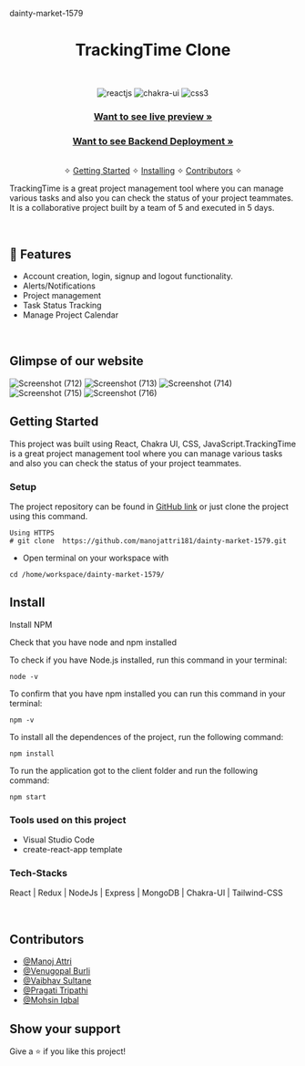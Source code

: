 dainty-market-1579
<h1 align="center">TrackingTime Clone</h1> 
<br />
<p align="center">
    <img src="https://img.shields.io/badge/React-20232A?style=for-the-badge&logo=react&logoColor=61DAFB" alt="reactjs" />
    <img src="https://img.shields.io/badge/Chakra%20UI-3bc7bd?style=for-the-badge&logo=chakraui&logoColor=white" alt="chakra-ui"/>
    <img src="https://img.shields.io/badge/CSS3-1572B6?style=for-the-badge&logo=css3&logoColor=white" alt="css3"/>   
</p>

<h3 align="center"><a href="https://tracking-time-cw.netlify.app/"><strong>Want to see live preview »</strong></a></h3>


<h3 align="center"><a href="https://ttbackendcwproject.herokuapp.com/"><strong>Want to see Backend Deployment »</strong></a></h3>

<p align="center"> 
    <br />&#10023;
    <a href="#Getting-Started">Getting Started</a> &#10023; <a href="#Install">Installing</a> &#10023;    
    <a href="#Contributors">Contributors</a> &#10023;
  </p>
  
   TrackingTime is a great project management tool where you can manage various tasks and also you can check the status of your project teammates. It is a collaborative project built by a team of 5 and executed in 5 days.
  

<br />


## 🚀 Features
- Account creation, login, signup and logout functionality.
- Alerts/Notifications
- Project management 
- Task Status Tracking
- Manage Project Calendar

<br/>

## Glimpse of our website
![Screenshot (712)](https://user-images.githubusercontent.com/103978822/194756661-1415e1be-135e-46e8-b242-6305d4e0d430.png)
![Screenshot (713)](https://user-images.githubusercontent.com/103978822/194756672-7fa6dbe8-a032-4d3f-9760-e51f0c80ca9a.png)
![Screenshot (714)](https://user-images.githubusercontent.com/103978822/194756680-98d8acf1-5793-4cc6-922c-3a94302423cb.png)
![Screenshot (715)](https://user-images.githubusercontent.com/103978822/194756686-a549edb4-d5ad-4c61-a18f-b39edcf5eed0.png)
![Screenshot (716)](https://user-images.githubusercontent.com/103978822/194756691-5da57519-1867-4359-a0fd-f7ba482dfa4b.png)

## Getting Started

This project was built using React, Chakra UI, CSS, JavaScript.TrackingTime is a great project management tool where you can manage various tasks and also you can check the status of your project teammates.
### Setup


The project repository can be found in [GitHub link](https://github.com/manojattri181/dainty-market-1579) or just clone the project using this command. 


```
Using HTTPS
# git clone  https://github.com/manojattri181/dainty-market-1579.git
```

+ Open terminal on your workspace with

```
cd /home/workspace/dainty-market-1579/
```


## Install

Install NPM

Check that you have node and npm installed

To check if you have Node.js installed, run this command in your terminal:


```
node -v
```

To confirm that you have npm installed you can run this command in your terminal:


```
npm -v
```


To install all the dependences of the project, run the following command:


```
npm install
```


To run the application got to the client folder and run the following command:

```
npm start
```


### Tools used on this project

- Visual Studio Code
- create-react-app template

### Tech-Stacks
React | Redux | NodeJs | Express | MongoDB | Chakra-UI | Tailwind-CSS

<br/>

## Contributors

- [@Manoj Attri](https://github.com/manojattri181)
- [@Venugopal Burli](https://github.com/ABVenu)
- [@Vaibhav Sultane](https://github.com/Vaibhav2416)
- [@Pragati Tripathi](https://github.com/pragati-tripathi05)
- [@Mohsin Iqbal](https://github.com/Mohsin013)

## Show your support

Give a ⭐ if you like this project!

